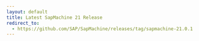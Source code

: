 ```yaml
---
layout: default
title: Latest SapMachine 21 Release
redirect_to:
  - https://github.com/SAP/SapMachine/releases/tag/sapmachine-21.0.1
---
```

